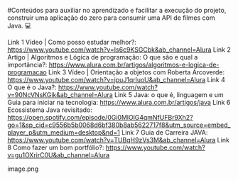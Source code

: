 #Conteúdos para auxiliar no aprendizado e facilitar a execução do projeto, construir uma aplicação do zero para consumir uma API de filmes com Java. 💻

Link 1 Vídeo | Como posso estudar melhor?: https://www.youtube.com/watch?v=Is6c9KSGCbk&ab_channel=Alura
Link 2 Artigo | Algoritmos e Lógica de programação: O que são e qual a importância?: https://www.alura.com.br/artigos/algoritmos-e-logica-de-programacao
Link 3 Vídeo | Orientação a objetos com Roberta Arcoverde: https://www.youtube.com/watch?v=jpuJ1qrluoU&ab_channel=Alura
Link 4 O que é o Java?: https://www.youtube.com/watch?v=90NcVNsKGik&ab_channel=Alura
Link 5 Java: o que é, linguagem e um Guia para iniciar na tecnologia: https://www.alura.com.br/artigos/java
Link 6 Ecossistema Java revisitado: https://open.spotify.com/episode/0Gi0MlOlG4qmNfUFBr9Xh2?go=1&sp_cid=c9556b5b0068d6bf380b8ab5622717f8&utm_source=embed_player_p&utm_medium=desktop&nd=1
Link 7 Guia de Carreira JAVA: https://www.youtube.com/watch?v=TUBqH9zVs3M&ab_channel=Alura
Link 8 Como fazer um bom portfólio?: https://www.youtube.com/watch?v=gu1OXrirC0U&ab_channel=Alura

image.png